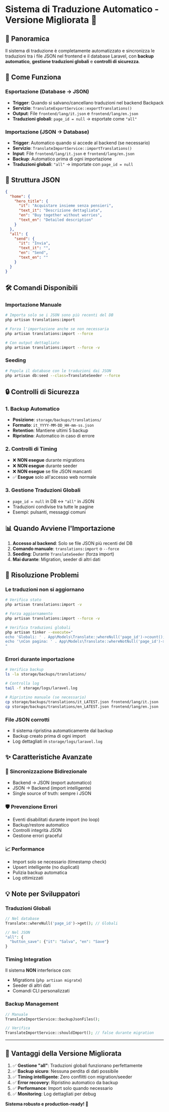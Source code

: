# Sistema di Traduzione Automatico - Versione Migliorata 🚀

## 🎯 Panoramica

Il sistema di traduzione è completamente automatizzato e sincronizza le traduzioni tra i file JSON nel frontend e il database Laravel, con **backup automatico**, **gestione traduzioni globali** e **controlli di sicurezza**.

## 🔄 Come Funziona

### Esportazione (Database → JSON)
- **Trigger**: Quando si salvano/cancellano traduzioni nel backend Backpack
- **Servizio**: `TranslateExportService::exportTranslations()`
- **Output**: File `frontend/lang/it.json` e `frontend/lang/en.json`
- **Traduzioni globali**: `page_id = null` → esportate come `"all"`

### Importazione (JSON → Database)
- **Trigger**: Automatico quando si accede al backend (se necessario)
- **Servizio**: `TranslateImportService::importTranslations()`
- **Input**: File `frontend/lang/it.json` e `frontend/lang/en.json`
- **Backup**: Automatico prima di ogni importazione
- **Traduzioni globali**: `"all"` → importate con `page_id = null`

## 📁 Struttura JSON

```json
{
  "home": {
    "hero_title": {
      "it": "Acquistare insieme senza pensieri",
      "text_it": "Descrizione dettagliata",
      "en": "Buy together without worries",
      "text_en": "Detailed description"
    }
  },
  "all": {
    "send": {
      "it": "Invia",
      "text_it": "",
      "en": "Send", 
      "text_en": ""
    }
  }
}
```

## 🛠️ Comandi Disponibili

### Importazione Manuale
```bash
# Importa solo se i JSON sono più recenti del DB
php artisan translations:import

# Forza l'importazione anche se non necessaria
php artisan translations:import --force

# Con output dettagliato
php artisan translations:import --force -v
```

### Seeding
```bash
# Popola il database con le traduzioni dai JSON
php artisan db:seed --class=TranslateSeeder --force
```

## 🔒 Controlli di Sicurezza

### 1. **Backup Automatico**
- **Posizione**: `storage/backups/translations/`
- **Formato**: `it_YYYY-MM-DD_HH-mm-ss.json`
- **Retention**: Mantiene ultimi 5 backup
- **Ripristino**: Automatico in caso di errore

### 2. **Controlli di Timing**
- ❌ **NON esegue** durante migrations
- ❌ **NON esegue** durante seeder 
- ❌ **NON esegue** se file JSON mancanti
- ✅ **Esegue** solo all'accesso web normale

### 3. **Gestione Traduzioni Globali**
- `page_id = null` in DB ↔ `"all"` in JSON
- Traduzioni condivise tra tutte le pagine
- Esempi: pulsanti, messaggi comuni

## 📊 Quando Avviene l'Importazione

1. **Accesso al backend**: Solo se file JSON più recenti del DB
2. **Comando manuale**: `translations:import` o `--force`
3. **Seeding**: Durante `TranslateSeeder` (forza import)
4. **Mai durante**: Migration, seeder di altri dati

## 🚨 Risoluzione Problemi

### Le traduzioni non si aggiornano
```bash
# Verifica stato
php artisan translations:import -v

# Forza aggiornamento
php artisan translations:import --force -v

# Verifica traduzioni globali
php artisan tinker --execute="
echo 'Globali: ' . App\Models\Translate::whereNull('page_id')->count();
echo '\nCon pagina: ' . App\Models\Translate::whereNotNull('page_id')->count();
"
```

### Errori durante importazione
```bash
# Verifica backup
ls -la storage/backups/translations/

# Controlla log
tail -f storage/logs/laravel.log

# Ripristino manuale (se necessario)
cp storage/backups/translations/it_LATEST.json frontend/lang/it.json
cp storage/backups/translations/en_LATEST.json frontend/lang/en.json
```

### File JSON corrotti
- Il sistema ripristina automaticamente dal backup
- Backup creato prima di ogni import
- Log dettagliati in `storage/logs/laravel.log`

## ✨ Caratteristiche Avanzate

### 🔄 **Sincronizzazione Bidirezionale**
- Backend → JSON (export automatico)
- JSON → Backend (import intelligente)
- Single source of truth: sempre i JSON

### 🛡️ **Prevenzione Errori**
- Eventi disabilitati durante import (no loop)
- Backup/restore automatico
- Controlli integrità JSON
- Gestione errori graceful

### 📈 **Performance**
- Import solo se necessario (timestamp check)
- Upsert intelligente (no duplicati)
- Pulizia backup automatica
- Log ottimizzati

## 💡 Note per Sviluppatori

### Traduzioni Globali
```php
// Nel database
Translate::whereNull('page_id')->get(); // Globali

// Nel JSON
"all": {
  "button_save": {"it": "Salva", "en": "Save"}
}
```

### Timing Integration
Il sistema **NON** interferisce con:
- Migrations (`php artisan migrate`)
- Seeder di altri dati
- Comandi CLI personalizzati

### Backup Management
```php
// Manuale
TranslateImportService::backupJsonFiles();

// Verifica
TranslateImportService::shouldImport(); // false durante migration
```

---

## 🎉 Vantaggi della Versione Migliorata

1. ✅ **Gestione "all"**: Traduzioni globali funzionano perfettamente
2. ✅ **Backup sicuro**: Nessuna perdita di dati possibile
3. ✅ **Timing intelligente**: Zero conflitti con migration/seeder
4. ✅ **Error recovery**: Ripristino automatico da backup
5. ✅ **Performance**: Import solo quando necessario
6. ✅ **Monitoring**: Log dettagliati per debug

**Sistema robusto e production-ready! 🚀** 